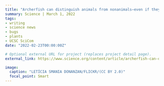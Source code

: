 ```yaml
---
title: "Archerfish can distinguish animals from nonanimals—even if they’ve never seen them before"
summary: Science | March 1, 2022
tags:
- writing
- science news
- bugs
- plants
- UCSC SciCom
date: "2022-02-23T00:00:00Z"

# Optional external URL for project (replaces project detail page).
external_link: https://www.science.org/content/article/archerfish-can-distinguish-animals-nonanimals-even-if-they-ve-never-seen-them

image:
  caption: "LETÍCIA SMANIA DONANZAN/FLICKR/(CC BY 2.0)"
  focal_point: Smart
---
```

